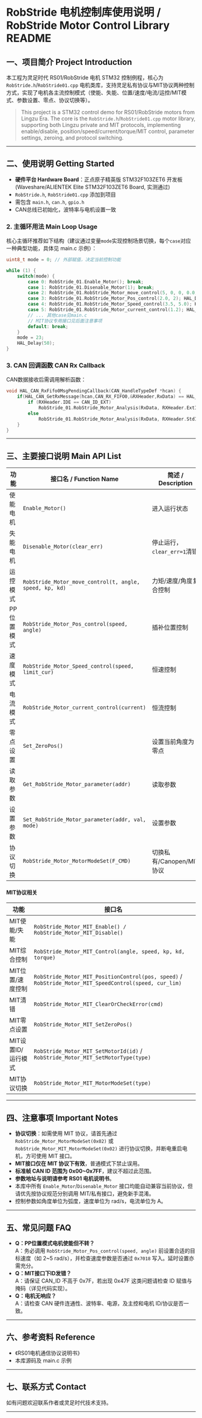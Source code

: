 # RobStride 电机控制库使用说明 / RobStride Motor Control Library README

## 一、项目简介 Project Introduction

本工程为灵足时代 RS01/RobStride 电机 STM32 控制例程，核心为 `RobStride.h`/`RobStride01.cpp` 电机类库，支持灵足私有协议与MIT协议两种控制方式，实现了电机各主流控制模式（使能、失能、位置/速度/电流/运控/MIT模式、参数设置、零点、协议切换等）。

> This project is a STM32 control demo for RS01/RobStride motors from Lingzu Era. The core is the `RobStride.h`/`RobStride01.cpp` motor library, supporting both Lingzu private and MIT protocols, implementing enable/disable, position/speed/current/torque/MIT control, parameter settings, zeroing, and protocol switching.

---

## 二、使用说明 Getting Started

- **硬件平台 Hardware Board**：正点原子精英版 STM32F103ZET6 开发板 (Waveshare/ALIENTEK Elite STM32F103ZET6 Board, 实测通过)
- `RobStride.h`, `RobStride01.cpp` 添加到项目
- 需包含 `main.h`, `can.h`, `gpio.h`
- CAN总线已初始化，波特率与电机设置一致

### 2. 主循环用法 Main Loop Usage

核心主循环推荐如下结构（建议通过变量`mode`实现控制场景切换，每个`case`对应一种典型功能，具体见 main.c 示例）：

```c
uint8_t mode = 0; // 外部赋值，决定当前控制功能

while (1) {
    switch(mode) {
        case 0: RobStride_01.Enable_Motor(); break;
        case 1: RobStride_01.Disenable_Motor(1); break;
        case 2: RobStride_01.RobStride_Motor_move_control(5, 0, 0, 0.0, 0.0); break;
        case 3: RobStride_01.RobStride_Motor_Pos_control(2.0, 2); HAL_Delay(5); break;
        case 4: RobStride_01.RobStride_Motor_Speed_control(3.5, 5.0); HAL_Delay(5); break;
        case 5: RobStride_01.RobStride_Motor_current_control(1.2); HAL_Delay(5); break;
        // ... 其他case见main.c
        // MIT协议专用接口见后面注意事项
        default: break;
    }
    mode = 23;
    HAL_Delay(50);
}
```

### 3. CAN 回调函数 CAN Rx Callback

CAN数据接收后需调用解析函数：

```c
void HAL_CAN_RxFifo0MsgPendingCallback(CAN_HandleTypeDef *hcan) {
    if(HAL_CAN_GetRxMessage(hcan,CAN_RX_FIFO0,&RXHeader,RxData) == HAL_OK) {
        if (RXHeader.IDE == CAN_ID_EXT)
            RobStride_01.RobStride_Motor_Analysis(RxData, RXHeader.ExtId);
        else
            RobStride_01.RobStride_Motor_Analysis(RxData, RXHeader.StdId);
    }
}
```

---

## 三、主要接口说明 Main API List

| 功能     | 接口名 / Function Name                                     | 简述 / Description     |
| ------ | ------------------------------------------------------- | -------------------- |
| 使能电机   | `Enable_Motor()`                                        | 进入运行状态               |
| 失能电机   | `Disenable_Motor(clear_err)`                            | 停止运行，`clear_err=1`清错 |
| 运控模式   | `RobStride_Motor_move_control(t, angle, speed, kp, kd)` | 力矩/速度/角度复合控制         |
| PP位置模式 | `RobStride_Motor_Pos_control(speed, angle)`             | 插补位置控制               |
| 速度模式   | `RobStride_Motor_Speed_control(speed, limit_cur)`       | 恒速控制                 |
| 电流模式   | `RobStride_Motor_current_control(current)`              | 恒流控制                 |
| 零点设置   | `Set_ZeroPos()`                                         | 设置当前角度为零点            |
| 读取参数   | `Get_RobStride_Motor_parameter(addr)`                   | 读取参数                 |
| 设置参数   | `Set_RobStride_Motor_parameter(addr, val, mode)`        | 设置参数                 |
| 协议切换   | `RobStride_Motor_MotorModeSet(F_CMD)`                   | 切换私有/Canopen/MIT协议   |

#### MIT协议相关

| 功能           | 接口名                                                                                                    |
| ------------ | ------------------------------------------------------------------------------------------------------ |
| MIT使能/失能     | `RobStride_Motor_MIT_Enable() / RobStride_Motor_MIT_Disable()`                                         |
| MIT综合控制      | `RobStride_Motor_MIT_Control(angle, speed, kp, kd, torque)`                                            |
| MIT位置/速度控制   | `RobStride_Motor_MIT_PositionControl(pos, speed)` / `RobStride_Motor_MIT_SpeedControl(speed, cur_lim)` |
| MIT清错        | `RobStride_Motor_MIT_ClearOrCheckError(cmd)`                                                           |
| MIT零点设置      | `RobStride_Motor_MIT_SetZeroPos()`                                                                     |
| MIT设置ID/运行模式 | `RobStride_Motor_MIT_SetMotorId(id)` / `RobStride_Motor_MIT_SetMotorType(type)`                        |
| MIT协议切换      | `RobStride_Motor_MIT_MotorModeSet(type)`                                                               |

---

## 四、注意事项 Important Notes

- **协议切换**：如需使用 MIT 协议，请首先通过 `RobStride_Motor_MotorModeSet(0x02)` 或 `RobStride_Motor_MIT_MotorModeSet(0x02)` 进行协议切换，并断电重启电机，方可使用 MIT 接口。
- **MIT接口仅在 MIT 协议下有效**，普通模式下禁止误用。
- **标准帧 CAN ID 范围为 0x00\~0x7FF**，建议不超过此范围。
- **参数地址与说明请参考 RS01 电机说明书**。
- 本库中所有 `Enable_Motor`/`Disenable_Motor` 接口均能自动兼容当前协议，但请优先按协议规范分别调用 MIT/私有接口，避免新手混淆。
- 控制参数如角度单位为弧度，速度单位为 rad/s，电流单位为 A。

---

## 五、常见问题 FAQ

- **Q：PP位置模式电机使能但不转？**\
  A：务必调用 `RobStride_Motor_Pos_control(speed, angle)` 前设置合适的目标速度（如 2\~5 rad/s），并检查速度参数是否通过 `0x7018` 写入。延时设置亦需充分。
- **Q：MIT接口下ID发错？**\
  A：请保证 CAN\_ID 不高于 0x7F，若出现 0x47F 这类问题请检查 ID 赋值与掩码（详见代码实现）。
- **Q：电机无响应？**\
  A：请检查 CAN 硬件连通性、波特率、电源，及主控和电机 ID/协议是否一致。

---

## 六、参考资料 Reference

- 《RS01电机通信协议说明书》
- 本库源码及 main.c 示例

---

## 七、联系方式 Contact

如有问题欢迎联系作者或灵足时代技术支持。

---


